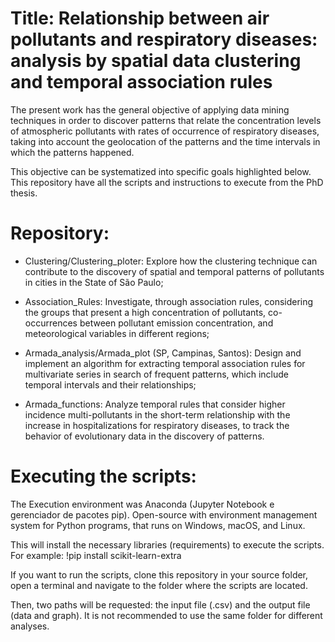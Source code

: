 # Title: Relationship between air pollutants and respiratory diseases: analysis by spatial data clustering and temporal association rules

The present work has the general objective of applying data mining techniques in order to discover patterns that relate the concentration levels of atmospheric pollutants with rates of occurrence of respiratory diseases, taking into account the geolocation of the patterns and the time intervals in which the patterns happened.

This objective can be systematized into specific goals highlighted below. This repository have all the scripts and instructions to execute from the PhD thesis.

# Repository:

- Clustering/Clustering_ploter: Explore how the clustering technique can contribute to the discovery of spatial and temporal patterns of pollutants in cities in the State of São Paulo;

- Association_Rules: Investigate, through association rules, considering the groups that present a high concentration of pollutants, co-occurrences between pollutant emission concentration, and meteorological variables in different regions;

- Armada_analysis/Armada_plot (SP, Campinas, Santos): Design and implement an algorithm for extracting temporal association rules for multivariate series in search of frequent patterns, which include temporal intervals and their relationships;

- Armada_functions: Analyze temporal rules that consider higher incidence multi-pollutants in the short-term relationship with the increase in hospitalizations for respiratory diseases, to track the behavior of evolutionary data in the discovery of patterns.

# Executing the scripts: 

The Execution environment was Anaconda (Jupyter Notebook e gerenciador de pacotes pip). Open-source with environment management system for Python programs, that runs on Windows, macOS, and Linux.

This will install the necessary libraries (requirements) to execute the scripts. For example: !pip install scikit-learn-extra

If you want to run the scripts, clone this repository in your source folder, open a terminal and navigate to the folder where the scripts are located.

Then, two paths will be requested: the input file (.csv) and the output file (data and graph). It is not recommended to use the same folder for different analyses.
